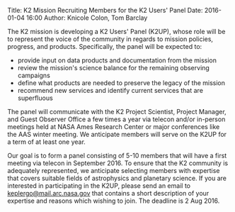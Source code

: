 Title: K2 Mission Recruiting Members for the K2 Users' Panel
Date: 2016-01-04 16:00
Author: Knicole Colon, Tom Barclay

The K2 mission is developing a K2 Users' Panel (K2UP), whose role will be to represent the voice of the community in regards to mission policies, progress, and products.  Specifically, the panel will be expected to:

* provide input on data products and documentation from the mission
* review the mission's science balance for the remaining observing campaigns
* define what products are needed to preserve the legacy of the mission
* recommend new services and identify current services that are superfluous

The panel will communicate with the K2 Project Scientist, Project Manager, and Guest Observer Office a few times a year via telecon and/or in-person meetings held at NASA Ames Research Center or major conferences like the AAS winter meeting.  We anticipate members will serve on the K2UP for a term of at least one year.

Our goal is to form a panel consisting of 5-10 members that will have a first meeting via telecon in September 2016.  To ensure that the K2 community is adequately represented, we anticipate selecting members with expertise that covers suitable fields of astrophysics and planetary science.  If you are interested in participating in the K2UP, please send an email to <a href="mailto:keplergo@mail.arc.nasa.gov?Subject=K2UP">keplergo@mail.arc.nasa.gov</a> that contains a short description of your expertise and reasons which wishing to join. The deadline is 2 Aug 2016.
